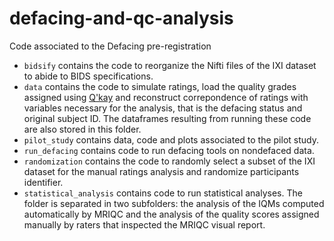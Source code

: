 # defacing-and-qc-analysis
Code associated to the Defacing pre-registration

- `bidsify` contains the code to reorganize the Nifti files of the IXI dataset to abide to BIDS specifications.
- `data` contains the code to simulate ratings, load the quality grades assigned using [Q'kay](https://github.com/nipreps/qkay.git) and reconstruct correpondence of ratings with variables necessary for the analysis, that is the defacing status and original subject ID. The dataframes resulting from running these code are also stored in this folder.
- `pilot_study` contains data, code and plots associated to the pilot study.
- `run_defacing` contains code to run defacing tools on nondefaced data.
- `randomization` contains the code to randomly select a subset of the IXI dataset for the manual ratings analysis and randomize participants identifier.
- `statistical_analysis` contains code to run statistical analyses. The folder is separated in two subfolders: the analysis of the IQMs computed automatically by MRIQC and the analysis of the quality scores assigned manually by raters that inspected the MRIQC visual report.



